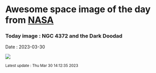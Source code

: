 
# Awesome space image of the day from [NASA](https://api.nasa.gov/)

### Today image : NGC 4372 and the Dark Doodad
Date : 2023-03-30

![](https://apod.nasa.gov/apod/image/2303/Doodad200mmAPOD1024crop.jpg)

<small>Latest update : Thu Mar 30 14:12:35 2023</small>
        